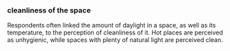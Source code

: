 
### cleanliness of the space

Respondents often linked the amount of daylight in a space, 
as well as its temperature, to the perception of cleanliness 
of it. Hot places are perceived as unhygienic, while spaces 
with plenty of natural light are perceived clean.